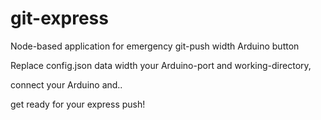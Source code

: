 git-express
===========

Node-based application for emergency git-push width Arduino button

Replace config.json data width your Arduino-port and working-directory,

connect your Arduino and.. 

get ready for your express push!